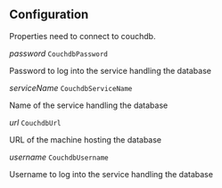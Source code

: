 

## Configuration  


Properties need to connect to couchdb.

  
<article>

*password* `CouchdbPassword` 

Password to log into the service handling the database

</article>
<article>

*serviceName* `CouchdbServiceName` 

Name of the service handling the database

</article>
<article>

*url* `CouchdbUrl` 

URL of the machine hosting the database

</article>
<article>

*username* `CouchdbUsername` 

Username to log into the service handling the database

</article>

